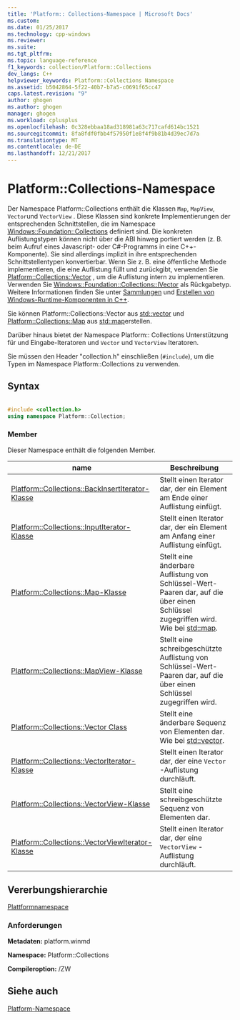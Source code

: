 ```yaml
---
title: 'Platform:: Collections-Namespace | Microsoft Docs'
ms.custom: 
ms.date: 01/25/2017
ms.technology: cpp-windows
ms.reviewer: 
ms.suite: 
ms.tgt_pltfrm: 
ms.topic: language-reference
f1_keywords: collection/Platform::Collections
dev_langs: C++
helpviewer_keywords: Platform::Collections Namespace
ms.assetid: b5042864-5f22-40b7-b7a5-c0691f65cc47
caps.latest.revision: "9"
author: ghogen
ms.author: ghogen
manager: ghogen
ms.workload: cplusplus
ms.openlocfilehash: 0c328ebbaa18ad318981a63c717cafd614bc1521
ms.sourcegitcommit: 8fa8fdf0fbb4f57950f1e8f4f9b81b4d39ec7d7a
ms.translationtype: MT
ms.contentlocale: de-DE
ms.lasthandoff: 12/21/2017
---
```

# <a name="platformcollections-namespace"></a>Platform::Collections-Namespace
Der Namespace Platform::Collections enthält die Klassen `Map`, `MapView`, `Vector`und `VectorView` . Diese Klassen sind konkrete Implementierungen der entsprechenden Schnittstellen, die im Namespace [Windows::Foundation::Collections](http://go.microsoft.com/fwlink/p/?LinkId=262645) definiert sind. Die konkreten Auflistungstypen können nicht über die ABI hinweg portiert werden (z. B. beim Aufruf eines Javascript- oder C#-Programms in eine C++-Komponente). Sie sind allerdings implizit in ihre entsprechenden Schnittstellentypen konvertierbar. Wenn Sie z. B. eine öffentliche Methode implementieren, die eine Auflistung füllt und zurückgibt, verwenden Sie [Platform::Collections::Vector](../cppcx/platform-collections-vector-class.md) , um die Auflistung intern zu implementieren. Verwenden Sie [Windows::Foundation::Collections::IVector](http://go.microsoft.com/fwlink/p/?LinkId=262410) als Rückgabetyp. Weitere Informationen finden Sie unter [Sammlungen](../cppcx/collections-c-cx.md) und [Erstellen von Windows-Runtime-Komponenten in C++](/MicrosoftDocs/windows-uwp/blob/docs/windows-apps-src/winrt-components/creating-windows-runtime-components-in-cpp.md).  
  
 Sie können Platform::Collections::Vector aus [std::vector](../standard-library/vector-class.md) und [Platform::Collections::Map](../cppcx/platform-collections-map-class.md) aus [std::map](../standard-library/map-class.md)erstellen.  
  
 Darüber hinaus bietet der Namespace Platform:: Collections Unterstützung für und Eingabe-Iteratoren und `Vector` und `VectorView` Iteratoren.  
  
 Sie müssen den Header "collection.h" einschließen (`#include`), um die Typen im Namespace Platform::Collections zu verwenden.  
  
## <a name="syntax"></a>Syntax  
  
```cpp  
  
#include <collection.h>  
using namespace Platform::Collection;  
```  
  
### <a name="members"></a>Member  
 Dieser Namespace enthält die folgenden Member.  
  
|name|Beschreibung|  
|----------|-----------------|  
|[Platform::Collections::BackInsertIterator-Klasse](../cppcx/platform-collections-backinsertiterator-class.md)|Stellt einen Iterator dar, der ein Element am Ende einer Auflistung einfügt.|  
|[Platform::Collections::InputIterator-Klasse](../cppcx/platform-collections-inputiterator-class.md)|Stellt einen Iterator dar, der ein Element am Anfang einer Auflistung einfügt.|  
|[Platform::Collections::Map-Klasse](../cppcx/platform-collections-map-class.md)|Stellt eine änderbare Auflistung von Schlüssel-Wert-Paaren dar, auf die über einen Schlüssel zugegriffen wird. Wie bei [std::map](../standard-library/map-class.md).|  
|[Platform::Collections::MapView-Klasse](../cppcx/platform-collections-mapview-class.md)|Stellt eine schreibgeschützte Auflistung von Schlüssel-Wert-Paaren dar, auf die über einen Schlüssel zugegriffen wird.|  
|[Platform::Collections::Vector Class](../cppcx/platform-collections-vector-class.md)|Stellt eine änderbare Sequenz von Elementen dar. Wie bei [std::vector](../standard-library/vector-class.md).|  
|[Platform::Collections::VectorIterator-Klasse](../cppcx/platform-collections-vectoriterator-class.md)|Stellt einen Iterator dar, der eine `Vector` -Auflistung durchläuft.|  
|[Platform::Collections::VectorView-Klasse](../cppcx/platform-collections-vectorview-class.md)|Stellt eine schreibgeschützte Sequenz von Elementen dar.|  
|[Platform::Collections::VectorViewIterator-Klasse](../cppcx/platform-collections-vectorviewiterator-class.md)|Stellt einen Iterator dar, der eine `VectorView` -Auflistung durchläuft.|  
  
## <a name="inheritance-hierarchy"></a>Vererbungshierarchie  
 [Plattformnamespace](../cppcx/platform-namespace-c-cx.md)  
  
### <a name="requirements"></a>Anforderungen  
 **Metadaten:** platform.winmd  
  
 **Namespace:** Platform::Collections  
  
 **Compileroption:** /ZW  
  
## <a name="see-also"></a>Siehe auch  
 [Platform-Namespace](../cppcx/platform-namespace-c-cx.md)